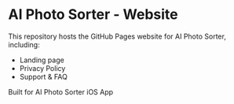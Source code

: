 # AI Photo Sorter - Website

This repository hosts the GitHub Pages website for AI Photo Sorter, including:
- Landing page
- Privacy Policy
- Support & FAQ

Built for AI Photo Sorter iOS App

